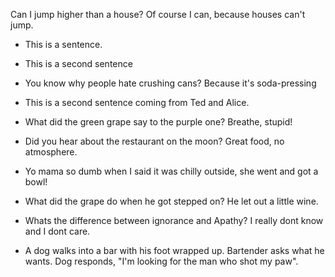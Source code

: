 
Can I jump higher than a house? Of course I can, because houses can't jump.

*  This is a sentence.
*  This is a second sentence
*  You know why people hate crushing cans? Because it's soda-pressing

* This is a second sentence coming from Ted and Alice.
* What did the green grape say to the purple one?  Breathe, stupid!
*  Did you hear about the restaurant on the moon? Great food, no atmosphere.
* Yo mama so dumb when I said it was chilly outside, she went and got a bowl!
* What did the grape do when he got stepped on? He let out a little wine.
* Whats the difference between ignorance and Apathy? I really dont know and I dont care. 

* A dog walks into a bar with his foot wrapped up.  Bartender asks what he wants.  Dog responds, "I'm looking for the man who shot my paw".